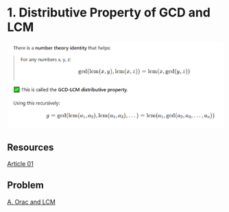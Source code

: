 # 1. Distributive Property of GCD and LCM

![alt text](wrtw4t354t.PNG)

## Resources

[Article 01](https://www.geeksforgeeks.org/maths/distributive-property-of-gcd-and-lcm/)

## Problem

[A. Orac and LCM](https://codeforces.com/contest/1349/problem/A)
